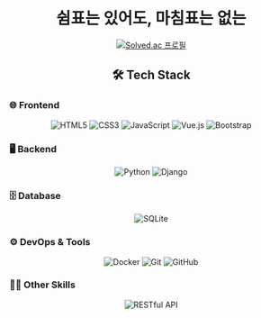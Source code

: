 <h1 align="center">쉼표는 있어도, 마침표는 없는</h1>

<p align="center">
  <a href="https://solved.ac/zz262zz">
    <img src="http://mazassumnida.wtf/api/v2/generate_badge?boj=zz262zz" alt="Solved.ac 프로필">
  </a>
</p>

<h2 align="center">🛠️ Tech Stack</h2>

### 🌐 Frontend
<p align="center">
  <img src="https://img.shields.io/badge/HTML5-E34F26?style=for-the-badge&logo=html5&logoColor=white" alt="HTML5">
  <img src="https://img.shields.io/badge/CSS3-1572B6?style=for-the-badge&logo=css3&logoColor=white" alt="CSS3">
  <img src="https://img.shields.io/badge/JavaScript-F7DF1E?style=for-the-badge&logo=javascript&logoColor=black" alt="JavaScript">
  <img src="https://img.shields.io/badge/Vue.js-4FC08D?style=for-the-badge&logo=vue.js&logoColor=white" alt="Vue.js">
  <img src="https://img.shields.io/badge/Bootstrap-7952B3?style=for-the-badge&logo=bootstrap&logoColor=white" alt="Bootstrap">
</p>

### 🖥️ Backend
<p align="center">
  <img src="https://img.shields.io/badge/Python-3776AB?style=for-the-badge&logo=python&logoColor=white" alt="Python">
  <img src="https://img.shields.io/badge/Django-092E20?style=for-the-badge&logo=django&logoColor=white" alt="Django">
</p>

### 🗄️ Database
<p align="center">
  <img src="https://img.shields.io/badge/SQLite-003B57?style=for-the-badge&logo=sqlite&logoColor=white" alt="SQLite">
</p>

### ⚙️ DevOps & Tools
<p align="center">
  <img src="https://img.shields.io/badge/Docker-2496ED?style=for-the-badge&logo=docker&logoColor=white" alt="Docker">
  <img src="https://img.shields.io/badge/Git-F05032?style=for-the-badge&logo=git&logoColor=white" alt="Git">
  <img src="https://img.shields.io/badge/GitHub-181717?style=for-the-badge&logo=github&logoColor=white" alt="GitHub">
</p>

### 🧑‍💻 Other Skills
<p align="center">
  <img src="https://img.shields.io/badge/RESTful%20API-02569B?style=for-the-badge&logo=rest&logoColor=white" alt="RESTful API">
</p>
